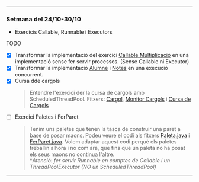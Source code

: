 <hr>

### Setmana del 24/10-30/10
- Exercicis Callable, Runnable i Executors

TODO

- [X] Transformar la implementació del exercici [Callable Multiplicació](src/a1/Multiplicacio.java) en una implementació sense fer servir processos. (Sense Callable ni Executor)
- [X] Transformar la implementació [Alumne](src/a1/Alumne.java) i [Notes](src/a1/Notes.java) en una execució concurrent.
- [x] Cursa dde cargols
  > Entendre l'exercici der la cursa de cargols amb ScheduledThreadPool.
  > Fitxers: [Cargol](src/a1/Cargol.java), [Monitor Cargols](src/a1/MonitorCargols.java) i [Cursa de Cargols](src/a1/CursaCargols.java)
- [ ] Exercici Paletes i FerParet
  > Tenim uns paletes que tenen la tasca de construir una paret a base de posar maons.
  > Podeu veure el codi als fitxers [Paleta.java](src/a1/Paleta.java) i [FerParet.java](src/a1/FerParet.java).
  > Volem adaptar aquest codi perquè els paletes treballin alhora i no com ara, que fins que un paleta no ha posat els seus maons no continua l'altre.  
  > *_Atenció: fer servir Runnable en comptes de Callable i un ThreadPoolExecutor (NO un ScheduledThreadPool)_

<hr>